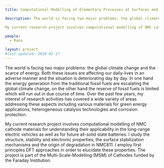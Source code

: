```yaml
---
title: Computational Modelling of Elementary Processes at Surfaces and Interfaces

description: The world is facing two major problems: the global climate change and the scarce of energy. Both these issues are affecting our daily-lives in an adverse manner and the situation is deteriorating day by day. In one hand the energy generation from the traditional fossil fuels are escalating the global climate change, on the other hand the reserve of fossil fuels is limited which will run out in due course of time. Over the past few years, my interest of research activities has covered a wide variety of areas addressing these aspects including various materials for green energy applications, heterogeneous catalysis technologies and corrosion protection.

My current research project involves computational modelling of NMC cathode materials for understanding their applicability in the long-range electric vehicles as well as for future all-solid state batteries. I study the structure, stability and electronic properties, the surface stabilization mechanisms and the origin of degradation in NMC811. I employ first principles DFT approaches in order to elucidate these properties. The project is part of the Multi-Scale-Modelling (MSM) of Cathodes funded by the Faraday Institution.    

people:
  - Rana

layout: project
#last-updated: 2020-02-17
---
```


The world is facing two major problems: the global climate change and the scarce of energy. Both these issues are affecting our daily-lives in an adverse manner and the situation is deteriorating day by day. In one hand the energy generation from the traditional fossil fuels are escalating the global climate change, on the other hand the reserve of fossil fuels is limited which will run out in due course of time. Over the past few years, my interest of research activities has covered a wide variety of areas addressing these aspects including various materials for green energy applications, heterogeneous catalysis technologies and corrosion protection.

My current research project involves computational modelling of NMC cathode materials for understanding their applicability in the long-range electric vehicles as well as for future all-solid state batteries. I study the structure, stability and electronic properties, the surface stabilization mechanisms and the origin of degradation in NMC811. I employ first principles DFT approaches in order to elucidate these properties. The project is part of the Multi-Scale-Modelling (MSM) of Cathodes funded by the Faraday Institution.    
